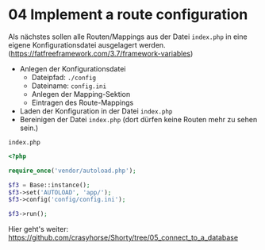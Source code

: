 # 04 Implement a route configuration

Als nächstes sollen alle Routen/Mappings aus der Datei `index.php` in eine eigene Konfigurationsdatei ausgelagert werden. (https://fatfreeframework.com/3.7/framework-variables)

* Anlegen der Konfigurationsdatei
  * Dateipfad: `./config`
  * Dateiname: `config.ini`
  * Anlegen der Mapping-Sektion
  * Eintragen des Route-Mappings
* Laden der Konfiguration in der Datei `index.php`
* Bereinigen der Datei `index.php` (dort dürfen keine Routen mehr zu sehen sein.)

`index.php`
```php
<?php

require_once('vendor/autoload.php');

$f3 = Base::instance();
$f3->set('AUTOLOAD', 'app/');
$f3->config('config/config.ini');

$f3->run();
```

Hier geht's weiter: https://github.com/crasyhorse/Shorty/tree/05_connect_to_a_database
